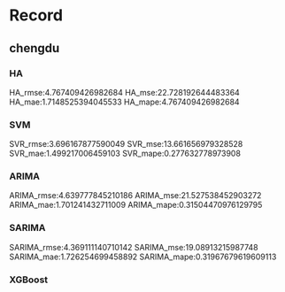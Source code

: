 # Record

## chengdu

### HA

HA_rmse:4.767409426982684
HA_mse:22.728192644483364
HA_mae:1.7148525394045533
HA_mape:4.767409426982684

### SVM

SVR_rmse:3.696167877590049 
SVR_mse:13.661656979328528 
SVR_mae:1.499217006459103 
SVR_mape:0.277632778973908

### ARIMA

ARIMA_rmse:4.639777845210186 
ARIMA_mse:21.527538452903272 
ARIMA_mae:1.701241432711009 
ARIMA_mape:0.31504470976129795

### SARIMA

SARIMA_rmse:4.369111140710142 
SARIMA_mse:19.08913215987748 
SARIMA_mae:1.726254699458892 
SARIMA_mape:0.31967679619609113

### XGBoost